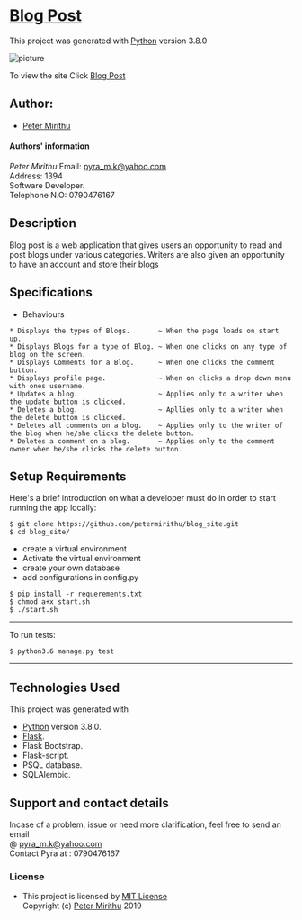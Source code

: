 # [Blog Post]()

This project was generated with [Python](https://www.python.org/) version 3.8.0 <br>

![picture]()

To view the site Click [Blog Post]()

## Author: 
  * [Peter Mirithu](https://github.com/petermirithu/blog_site)

#### Authors' information
*Peter Mirithu*
    Email: pyra_m.k@yahoo.com <br>
    Address: 1394 <br>
    Software Developer.<br>
    Telephone N.O: 0790476167          
## Description
  Blog post is a web application that gives users an opportunity to read and post blogs under various categories. Writers are also given an opportunity  to have an account and store their blogs

## Specifications
  * Behaviours
  ```
  * Displays the types of Blogs.       ~ When the page loads on start up.
  * Displays Blogs for a type of Blog. ~ When one clicks on any type of blog on the screen. 
  * Displays Comments for a Blog.      ~ When one clicks the comment button.
  * Displays profile page.             ~ When on clicks a drop down menu with ones username.
  * Updates a blog.                    ~ Applies only to a writer when the update button is clicked.
  * Deletes a blog.                    ~ Apllies only to a writer when the delete button is clicked.
  * Deletes all comments on a blog.    ~ Applies only to the writer of the blog when he/she clicks the delete button.
  * Deletes a comment on a blog.       ~ Applies only to the comment owner when he/she clicks the delete button.
  ```

## Setup Requirements
  Here's a brief introduction on what a developer must do in order to start running the app locally:

  ```
  $ git clone https://github.com/petermirithu/blog_site.git
  $ cd blog_site/
  ```
  * create a virtual environment
  * Activate the virtual environment
  * create your own database
  * add configurations in config.py
  
  ```
  $ pip install -r requerements.txt
  $ chmod a+x start.sh
  $ ./start.sh
  ```
  <hr>
  To run tests:

  ```
  $ python3.6 manage.py test
  ```
  <hr>
     
## Technologies Used
  This project was generated with
  * [Python](https://www.python.org/) version 3.8.0. 
  * [Flask](https://www.fullstackpython.com/flask.html).
  * Flask Bootstrap.
  * Flask-script.
  * PSQL database.
  * SQLAlembic.

 ## Support and contact details
 Incase of a problem, issue or need more clarification, feel free to send an email<br> @ pyra_m.k@yahoo.com<br>
 Contact Pyra at : 0790476167

 ### License
* This project is licensed by [MIT License](LICENSE.txt)<br>
  Copyright (c) [Peter Mirithu](https://github.com/petermirithu/blog_site) 2019<br>
  
  



